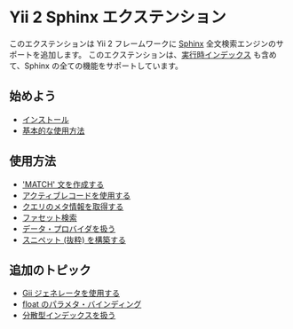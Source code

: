 Yii 2 Sphinx エクステンション
=============================

このエクステンションは Yii 2 フレームワークに [Sphinx](http://sphinxsearch.com/docs) 全文検索エンジンのサポートを追加します。
このエクステンションは、[実行時インデックス](http://sphinxsearch.com/docs/current.html#rt-indexes) も含めて、Sphinx の全ての機能をサポートしています。

始めよう
--------

* [インストール](installation.md)
* [基本的な使用方法](basic-usage.md)

使用方法
--------

* ['MATCH' 文を作成する](usage-match.md)
* [アクティブレコードを使用する](usage-ar.md)
* [クエリのメタ情報を取得する](usage-meta.md)
* [ファセット検索](usage-facets.md)
* [データ・プロバイダを扱う](usage-data-providers.md)
* [スニペット (抜粋) を構築する](usage-snippets.md)

追加のトピック
--------------

* [Gii ジェネレータを使用する](topics-gii.md)
* [float のパラメタ・バインディング](topics-float-param-binding.md)
* [分散型インデックスを扱う](distributed-indexes.md)
